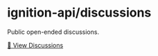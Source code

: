 # ignition-api/discussions

Public open-ended discussions.

[💬 View Discussions](https://github.com/ignition-api/discussions/discussions)
